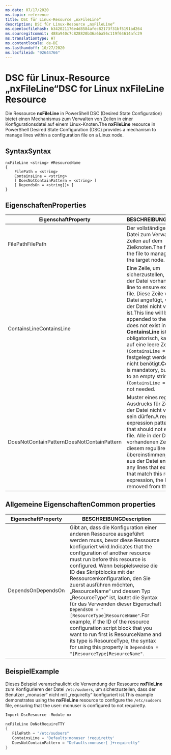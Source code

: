 ```yaml
---
ms.date: 07/17/2020
ms.topic: reference
title: DSC für Linux-Resource „nxFileLine“
description: DSC für Linux-Resource „nxFileLine“
ms.openlocfilehash: b342021176e4d8584afec82173f31bf5191ad264
ms.sourcegitcommit: 488a940c7c828820b36a6ba56c119f64614afc29
ms.translationtype: HT
ms.contentlocale: de-DE
ms.lasthandoff: 10/27/2020
ms.locfileid: "92644766"
---
```

# <a name="dsc-for-linux-nxfileline-resource"></a><span data-ttu-id="637fc-103">DSC für Linux-Resource „nxFileLine“</span><span class="sxs-lookup"><span data-stu-id="637fc-103">DSC for Linux nxFileLine Resource</span></span>

<span data-ttu-id="637fc-104">Die Ressource **nxFileLine** in PowerShell DSC (Desired State Configuration) bietet einen Mechanismus zum Verwalten von Zeilen in einer Konfigurationsdatei auf einem Linux-Knoten.</span><span class="sxs-lookup"><span data-stu-id="637fc-104">The **nxFileLine** resource in PowerShell Desired State Configuration (DSC) provides a mechanism to manage lines within a configuration file on a Linux node.</span></span>

## <a name="syntax"></a><span data-ttu-id="637fc-105">Syntax</span><span class="sxs-lookup"><span data-stu-id="637fc-105">Syntax</span></span>

```Syntax
nxFileLine <string> #ResourceName
{
    FilePath = <string>
    ContainsLine = <string>
    [ DoesNotContainPattern = <string> ]
    [ DependsOn = <string[]> ]
}
```

## <a name="properties"></a><span data-ttu-id="637fc-106">Eigenschaften</span><span class="sxs-lookup"><span data-stu-id="637fc-106">Properties</span></span>

|<span data-ttu-id="637fc-107">Eigenschaft</span><span class="sxs-lookup"><span data-stu-id="637fc-107">Property</span></span> |<span data-ttu-id="637fc-108">BESCHREIBUNG</span><span class="sxs-lookup"><span data-stu-id="637fc-108">Description</span></span> |
|---|---|
|<span data-ttu-id="637fc-109">FilePath</span><span class="sxs-lookup"><span data-stu-id="637fc-109">FilePath</span></span> |<span data-ttu-id="637fc-110">Der vollständige Pfad zu der Datei zum Verwalten von Zeilen auf dem Zielknoten.</span><span class="sxs-lookup"><span data-stu-id="637fc-110">The full path to the file to manage lines in on the target node.</span></span> |
|<span data-ttu-id="637fc-111">ContainsLine</span><span class="sxs-lookup"><span data-stu-id="637fc-111">ContainsLine</span></span> |<span data-ttu-id="637fc-112">Eine Zeile, um sicherzustellen, dass sie in der Datei vorhanden ist.</span><span class="sxs-lookup"><span data-stu-id="637fc-112">A line to ensure exists in the file.</span></span> <span data-ttu-id="637fc-113">Diese Zeile wird an die Datei angefügt, wenn sie in der Datei nicht vorhanden ist.</span><span class="sxs-lookup"><span data-stu-id="637fc-113">This line will be appended to the file if it does not exist in the file.</span></span> <span data-ttu-id="637fc-114">**ContainsLine** ist obligatorisch, kann jedoch auf eine leere Zeichenfolge (`ContainsLine = ""`) festgelegt werden, falls nicht benötigt.</span><span class="sxs-lookup"><span data-stu-id="637fc-114">**ContainsLine** is mandatory, but can be set to an empty string (`ContainsLine = ""`) if it is not needed.</span></span> |
|<span data-ttu-id="637fc-115">DoesNotContainPattern</span><span class="sxs-lookup"><span data-stu-id="637fc-115">DoesNotContainPattern</span></span> |<span data-ttu-id="637fc-116">Muster eines regulären Ausdrucks für Zeilen, die in der Datei nicht vorhanden sein dürfen.</span><span class="sxs-lookup"><span data-stu-id="637fc-116">A regular expression pattern for lines that should not exist in the file.</span></span> <span data-ttu-id="637fc-117">Alle in der Datei vorhandenen Zeilen, die mit diesem regulären Ausdruck übereinstimmen, werden aus der Datei entfernt.</span><span class="sxs-lookup"><span data-stu-id="637fc-117">For any lines that exist in the file that match this regular expression, the line will be removed from the file.</span></span> |

## <a name="common-properties"></a><span data-ttu-id="637fc-118">Allgemeine Eigenschaften</span><span class="sxs-lookup"><span data-stu-id="637fc-118">Common properties</span></span>

|<span data-ttu-id="637fc-119">Eigenschaft</span><span class="sxs-lookup"><span data-stu-id="637fc-119">Property</span></span> |<span data-ttu-id="637fc-120">BESCHREIBUNG</span><span class="sxs-lookup"><span data-stu-id="637fc-120">Description</span></span> |
|---|---|
|<span data-ttu-id="637fc-121">DependsOn</span><span class="sxs-lookup"><span data-stu-id="637fc-121">DependsOn</span></span> |<span data-ttu-id="637fc-122">Gibt an, dass die Konfiguration einer anderen Ressource ausgeführt werden muss, bevor diese Ressource konfiguriert wird.</span><span class="sxs-lookup"><span data-stu-id="637fc-122">Indicates that the configuration of another resource must run before this resource is configured.</span></span> <span data-ttu-id="637fc-123">Wenn beispielsweise die ID des Skriptblocks mit der Ressourcenkonfiguration, den Sie zuerst ausführen möchten, „ResourceName“ und dessen Typ „ResourceType“ ist, lautet die Syntax für das Verwenden dieser Eigenschaft `DependsOn = "[ResourceType]ResourceName"`.</span><span class="sxs-lookup"><span data-stu-id="637fc-123">For example, if the ID of the resource configuration script block that you want to run first is ResourceName and its type is ResourceType, the syntax for using this property is `DependsOn = "[ResourceType]ResourceName"`.</span></span> |

## <a name="example"></a><span data-ttu-id="637fc-124">Beispiel</span><span class="sxs-lookup"><span data-stu-id="637fc-124">Example</span></span>

<span data-ttu-id="637fc-125">Dieses Beispiel veranschaulicht die Verwendung der Ressource **nxFileLine** zum Konfigurieren der Datei `/etc/sudoers`, um sicherzustellen, dass der Benutzer „monuser“ nicht mit „requiretty“ konfiguriert ist.</span><span class="sxs-lookup"><span data-stu-id="637fc-125">This example demonstrates using the **nxFileLine** resource to configure the `/etc/sudoers` file, ensuring that the user: monuser is configured to not requiretty.</span></span>

```powershell
Import-DscResource -Module nx

nxFileLine DoNotRequireTTY
{
   FilePath = "/etc/sudoers"
   ContainsLine = 'Defaults:monuser !requiretty'
   DoesNotContainPattern = "Defaults:monuser[ ]+requiretty"
}
```

